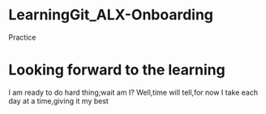 # LearningGit_ALX-Onboarding
Practice
# Looking forward to the learning
I am ready to do hard thing;wait am I?
Well,time will tell,for now I take each day at a time,giving it my best 
